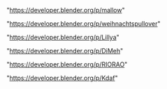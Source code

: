 "https://developer.blender.org/p/mallow"

"https://developer.blender.org/p/weihnachtspullover"

"https://developer.blender.org/p/Lillya"

"https://developer.blender.org/p/DiMeh"

"https://developer.blender.org/p/RIORAO"

 
"https://developer.blender.org/p/Kdaf"


 
